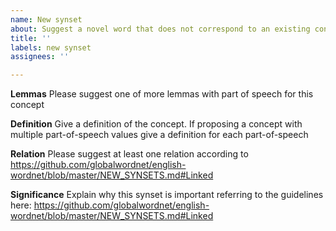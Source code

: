 ```yaml
---
name: New synset
about: Suggest a novel word that does not correspond to an existing concept in WordNet
title: ''
labels: new synset
assignees: ''

---
```


**Lemmas**
Please suggest one of more lemmas with part of speech for this concept

**Definition**
Give a definition of the concept. If proposing a concept with multiple part-of-speech values give a definition for each part-of-speech

**Relation**
Please suggest at least one relation according to https://github.com/globalwordnet/english-wordnet/blob/master/NEW_SYNSETS.md#Linked

**Significance**
Explain why this synset is important referring to the guidelines here: https://github.com/globalwordnet/english-wordnet/blob/master/NEW_SYNSETS.md#Linked
